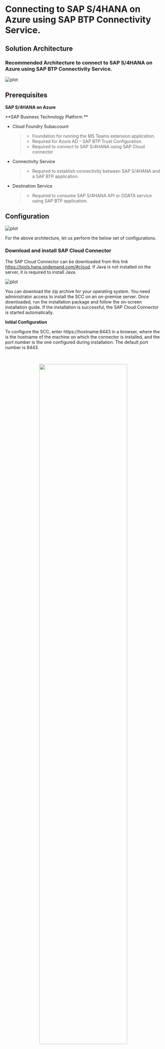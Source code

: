 # Connecting to SAP S/4HANA on Azure using SAP BTP Connectivity Service.

## Solution Architecture

### Recommended Architecture to connect to SAP S/4HANA on Azure using SAP BTP Connectivity Service.

![plot](../../images/Architecture-CC.png)

## Prerequisites

**SAP S/4HANA on Azure**

**SAP Business Technology Platform **

- Cloud Foundry Subaccount
    >
    > - Foundation for running the MS Teams extension application.
    > - Required for Azure AD - SAP BTP Trust Configuration
    > - Required to connect to  SAP S/4HANA using SAP Cloud connector
    >
- Connectivity Service
    >
    > - Required to establish connectivity between SAP S/4HANA and a SAP BTP application.
    >
- Destination Service
    >
    > - Required to consume SAP S/4HANA API or ODATA service using SAP BTP application.

## Configuration

![plot](./images/scc_diagram.png)

For the above architecture, let us perform the below set of configurations.

### Download and install SAP Cloud Connector 
The SAP Cloud Connector can be downloaded from this link https://tools.hana.ondemand.com/#cloud. If Java is not installed on the server, it is required to install Java.

![plot](./images/scc_download.png)

You can download the zip archive for your operating system. You need administrator access to install the SCC on an on-premise server. Once downloaded, run the installation package and follow the on-screen installation guide. If the installation is successful, the SAP Cloud Connector is started automatically.

**Initial Configuration**

To configure the SCC, enter https://hostname:8443 in a browser, where the <hostname> is the hostname of the machine on which the connector is installed, and the port number is the one configured during installation. The default port number is 8443.

<br/>
<p align="center">
  <img src="./images/scc_logon.png"width="75%" height="75%">
</p>

Enter below default credentials (case sensitive) and click on Login:

Username: **Administrator** \
Password: **manage**

The first time you log in, you must change the password and choose Master as the installation type. Click on Save.

Click on Add Subaccount and provide information of your SAP BTP so we you configure a secure tunnel between the SCC and SAP BTP.

![plot](./images/scc_initial_setup.png)


The following entries are mandatory:

 | key | value |
 | --- | --- |
 | Region | The region you were you subaccount is created |
 | Subaccount | Your subaccount ID |
 | Login E-Mail | E-mail addressed used when creating the SAP BTP account |
 | Password | Password used when creating the SAP BTP account |

**Creating “Cloud to on-premise” Connection**

To make a on-premise resource available to the services on the SAP Business Technology Platform subaccount we first need to create a mapping between the SCC and the on-premise system.

In the SCC admin cockpit firstly make sure you select the right one in case you have created more than one subaccount , click on “Cloud to On-premise” in the menu on the left followed by a click on the “+” sign to the right. This will open the guide for adding mappings.

![plot](./images/cloudconnector.png)

Follow the wizard which opens up to create a HTTPS mapping.

**Internal Host** is the hostname or ip address of the backend system and the corresponding ICM port

**Virtual Host** is the host name you will be using in the SAP BTP, you can select the default value which are the same as the Internal Host or select another less revealing name.

The **Principal Type** we will change it to **Principal Propagation**.

Lastly you get a summary of the entered data and if you like you can tick the **Check Internal Host** which will perform a simple check to verify that the mapping is working.

Next, we need to add resources to the mapping i.e., services from the backend Select the newly created mapping and click the "+" sign just below to add resources. we make all services available to the subaccount by entering / in the URL path and select **Path And All Sub-Paths** under Access Policy.

As soon as Cloud connector setup is complete you able to see it in your SAP BTP Account.

![plot](./images/btp-cc.png)


## Principal Propagation Setup

Read the below blog post which explains how to setup Principal Propogation as well.\
https://blogs.sap.com/2021/09/06/setting-up-principal-propagation/

https://blogs.sap.com/2020/10/01/principal-propagation-in-a-multi-cloud-solution-between-microsoft-azure-and-sap-cloud-platform-scp-part-ii

Principal propagation enables the transmission of the message's user context from the sender to the receiver while maintaining its integrity. 

There are two different levels of trust that can be set. The Cloud Connector must first authenticate itself using the system certificates for HTTPs. In order to forward a transient X.509 certificate, we secondly need to permit this identity to spread appropriately. We then map the user in the destination system, in this case the on-premises SAP S/4HANA system. 

Information about the Cloud user is contained in the subject of the X.509 certificate, and this information is used to map the user to the equivalent user in the target system.

### Generate Certificates in Cloud Connector
We have to configure the following certificates in Cloud Connector:

**System Certificate**
To configure the System Certificate, go to Configuration → On Premise → System Certificate → Create and import a self-signed certificate.

![plot](./images/system_cert.png)


Fill the required details in the pop-up window. The Common Name (CN) represents the server name protected by the SSL certificate. The request hostname must match the certificate common name for a valid certificate.

![plot](./images/create_sso.png)

Download the generated certificate

The downloaded sys_cert.der certificate will be used in the steps below. It will be uploaded to  the SAP S/4HANA on-premise backend system (STRUST).

![plot](./images/download_cert.png)


**CA Certificate**

A CA certificate  signs all the certificates that are used when a request is forwarded from the Cloud with the Cloud principals.

To create the CA certificate, scroll down to the corresponding section and click on the “Create and import a self-signed certificate” button.

![plot](./images/config_ca_cert.png)


Fill the required details in the pop-up window to generate the certificate.

<img src="./images/config_caa_sscer.png" width="80%" height="80%">

The Cloud connector acts as a CA when the request is sent from the SAP BTP to SAP S/4HANA on-premise system. Every request from the SAP BTP will be signed from Cloud Connector with this certificate. SAP S/4HANA must trust this certificate to establish the communication from cloud to the on-premise system.


**User Certificate**

Scroll down to the Principal propagation section and edit the Subject Pattern

<img src="./images/user_cert.png" width="75%" height="75%">

Select the Subject Pattern from the list to assert the user IDs. For example, Select ${mail} to assert the user against the user’s mail address propagated from the Cloud.

<img src="./images/edit_pp.png" width="80%" height="80%">


Note: You can select the Subject Pattern depending on the assertion attribute. You can also provide manual pattern if it is not listed in the dropdown. For example, ${email}.

click on the Create Sample Certificate button
<br/>
<img src="./images/create_cert.png" width="75%" height="75%">


This sample certificate is used to define the rules in the SAP S/4HANA On-premise system under the Transaction code (CERTRULE).

<br/>
<img src="./images/cn_email.png" width="75%" height="75%">

### Synchronize the Cloud Subaccount IDP
You can follow the help document on how to add the subaccount in the Cloud connector here.

Go to Cloud To On-Premise → Principal Propagation tab. Click on the Synchronize button to sync the Trust Configuration details of the connected subaccount.


<br/>
<img src="./images/update_pp.png" width="75%" height="75%">


**Configure Backend System details in Cloud Connector** <br/>
Create a new System Mapping and provide the Internal and Virtual host details. Choose the Protocol as HTTPS and Principal Type as 509 Certificate (General Usage).

<br/>
<img src="./images/system_mapping.png" width="80%" height="80%">

**Configure SAP S/4HANA On-Premise Backend System with Certificates for the Principal Propagation Setup**

You can do the necessary configurations using the following procedure:

Import the System certificate downloaded from the Cloud Connector into the SSL Server standard (Transaction code – STRUST).
Define the rule-based mapping by importing the Sample certificate downloaded from Cloud Connector. (Transaction code – CERTRULE)
Maintain the reverse proxy parameters in the Default Profile. (Transaction code – RZ10)
Restart the ICM and check the profile parameters. (Transaction code – SMICM)

**Import the System Certificate**
Go to the transaction code STRUST
Expand the SSL Server Standard and go to the Instance Specific as shown in the below image. If there is no existing SSL Server Standard, switch to the edit mode and right click on the SSL Server standard to create one.

<img src="./images/trust_manager.png" >

Click on the Import Certificate button to import the System certificate downloaded from the Cloud Connector (sys_cert.der).

Click on “Add to Certificate list” to add the certificate to the list of trusted certificates.

<img src="./images/import_cert.png" >


**Define the Rule-based Mapping**
Go to the transaction code CERTRULE.
Click on the “Import Certificate” button to import the Sample certificate (scc_sample_cert.der) that was downloaded from the Cloud Connector in section 1.3.

<img src="./images/trust_rule.png" width="75%" height="75%">

Click on the Rule button to map the rules.


<img src="./images/create_rule.png" width="75%" height="75%">


Choose the Certificate Attr and login as E-Mail (or user name as per the requirement).
You can view the Status after a Save.

<img src="./images/cert_status.png" width="75%" height="75%">


**Maintain Profile Parameters**
Go to the transaction RZ10
Choose Profile DEFAULT and then Edit button for Extended Maintenance.


<img src="./images/edit_profile.png" width="75%" height="75%">

Click on New Parameter button

<img src="./images/new_param.png">


Give the Parameter name as “icm/trusted_reverse_proxy_0” and value as

SUBJECT=”CN=<>”, ISSUER=”CN=<>”.

You can copy these values from the Cloud Connector System Certificate section (1.1).

After filling the values, click on Copy.

<img src="./images/main_user.png" width="75%" height="75%">

Go back and Save parameter. Activate the DEFAULT profile.

<img src="./images/activate_profile.png">

You can ignore the error check validations at this point.

**Restart the ICM**<br/>
Go to the transaction SMICM.
You can restart the ICM to reflect the changes related to the PROFILES and parameters.
Go to Administration → ICM → Exit Soft → Global.

<img src="./images/restart_icm.png" >

## Destination Creation

Open the SAP BTP Cockpit in your browser and log in with your account admin.
Navigate to your trial account and select **Connectivity** –  **Destinations** from the left side navigation menu.
Click New **Destination**.

Enter the following configuration values:<br/> 
**For Principal Propagation**

| key | value |
| --- | --- |
  |  Name | S4HANA_PP |
 |   Type | HTTP |
  |  URL | The virtual host and port, e.g. http://vhcalnplci:44300 |
  |  Proxy Type | OnPremise |
  |  Authentication | PrincipalPropagation |

**Additional Properties**

  | key | value |
  |  --- | --- |
  |  sap-client | your client no |
  |  TrustAll | true |
  |  HTML5.DynamicDestination | true |
  |  WebIDEEnabled | true |
  | WebIDEUsage | odata_abap |

**For Basic Authentication**

   | key | value |
   | --- | --- |
   | Name | S4HANA_NP |
   | Type | HTTP |
   | URL | The virtual host and port, e.g. http://vhcalnplci:44300 |
   | Proxy Type | OnPremise |
   | Authentication | BasicAuthentication |
   | User| Technical User |
   | Password| Technical User Password | 

**Additional Properties**

   | key | value |
   | --- | --- |
   | sap-client | your client no |
   | TrustAll | true |
   | HTML5.DynamicDestination | true |
   | WebIDEEnabled | true |
   | WebIDEUsage | odata_abap |

**Note:** The destination name is hardcoded in the application. If you change the name of the destination here, you have to change the code as well in S4HANAClient.js.
Apart from this, there are a few changes required to be done in ApprovalDialog.js based on the type of Authentication method selected.
